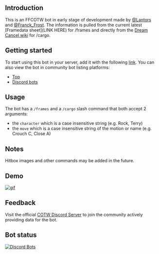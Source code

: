 ## Introduction
This is an FFCOTW bot in early stage of development made by [@Lantors](https://github.com/dens0ne) and [@Franck_Frost](https://twitter.com/FranckFrost). The  information is pulled from the current latest [Framedata sheet](LINK HERE) for /frames and directly from the [Dream Cancel wiki](https://dreamcancel.com/wiki/Fatal_Fury:_City_of_the_Wolves) for /cargo.

## Getting started
To start using this bot in your server, add it with the following [link](https://discord.com/api/oauth2/authorize?client_id=1376145362594824272&permissions=277025721344&scope=bot%20applications.commands). You can also view the bot in community bot listing platforms:
 - [Top](https://top.gg/bot/1376145362594824272)
 - [Discord bots](https://discord.bots.gg/bots/950847013870772264)

## Usage
The bot has a `/frames` and a `/cargo` slash command that both accept 2 arguments:
- the `character` which is a case insensitive string (e.g. Rock, Terry)
- the `move` which is a case insensitive string of the motion or name (e.g. Crouch C, Close A)

## Notes
Hitbox images and other commands may be added in the future.

## Demo
[![gif](https://media.giphy.com/media/lACkzpKQfmzDJ3tQx6/giphy.gif)](https://giphy.com/gifs/lACkzpKQfmzDJ3tQx6)

## Feedback
Visit the official [COTW Discord Server](https://discord.gg/ChEEUuZwqS) to join the community actively providing data for the bot.

## Bot status

[![Discord Bots](https://top.gg/api/widget/1376145362594824272.svg)](https://top.gg/bot/1376145362594824272)
